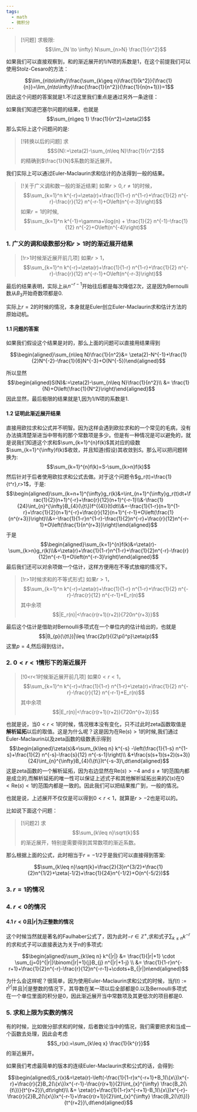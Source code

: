 ```yaml
---
tags:
  - math
  - 微积分
---
```


> [!问题]
> 求极限:
> $$\lim_{N \to \infty} N\sum_{n>N} \frac{1}{n^2}$$

如果我们可以直接观察到，和的渐近展开的$1/N$项的系数是1，在这个前提我们可以使用Stolz-Cesaro的方法：

$$\lim_{n\to\infty}\frac{\sum_{k\geq n}\frac{1}{k^2}}{\frac{1}{n}}=\lim_{n\to\infty}\frac{\frac{1}{n^2}}{\frac{1}{n(n+1)}}=1$$
因此这个问题的答案就是1.不过这里我们重点是通过另外一条途径：

如果我们知道巴塞尔问题的结果，也就是$$\sum_{n\geq 1} \frac{1}{n^2}=\zeta(2)$$那么实际上这个问题问的是:

> [!转换以后的问题]
> 求$$S(N):=\zeta(2)-\sum_{n\leq N}\frac{1}{n^2}$$的精确到$\frac{1}{N}$系数的渐近展开。

我们实际上可以通过Euler-Maclaurin求和估计的办法得到一般的结果。

> [!关于广义调和数一般的渐近结果]
> 如果$r>0,r \neq 1$的时候，
> $$\sum_{k=1}^n k^{-r}=\zeta(r)+\frac{1}{1-r} n^{1-r}+\frac{1}{2} n^{-r}-\frac{r}{12} n^{-r-1}+O\left(n^{-r-3}\right)$$
> 如果$r=1$的时候,$$\sum_{k=1}^n k^{-1}=\gamma+\log(n) + \frac{1}{2} n^{-1}-\frac{1}{12} n^{-2}+O\left(n^{-4}\right)$$


### 1. 广义的调和级数部分和$r>1$时的渐近展开结果

> [!r>1时候渐近展开前几项]
> 如果$r>1$，
> $$\sum_{k=1}^n k^{-r}=\zeta(r)+\frac{1}{1-r} n^{1-r}+\frac{1}{2} n^{-r}-\frac{r}{12} n^{-r-1}+O\left(n^{-r-3}\right)$$

最后的结果表明，实际上从$n^{-r-1}$开始往后都是每次降低2次，这是因为Bernoulli数从$B_3$开始奇数项都是0.

实际上$r=2$的时候的情况，本身就是Euler创立Euler-Maclaurin求和估计方法的原始动机。
#### 1.1 问题的答案

如果我们假设这个结果是对的，那么上面的问题可以直接用结果得到

$$\begin{aligned}\sum_{n\leq N}\frac{1}{n^2}&= \zeta(2)-N^{-1}+\frac{1}{2}N^{-2}-\frac{1}{6}N^{-3}+O(N^{-5})\end{aligned}$$

所以显然$$\begin{aligned}S(N)&:=\zeta(2)-\sum_{n\leq N}\frac{1}{n^2}\\ &= \frac{1}{N}+O\left(\frac{1}{N^2}\right)\end{aligned}$$
因此显然，最后极限的结果就是1,因为$1/N$项的系数是1.

#### 1.2 证明此渐近展开结果

直接用欧拉求和公式并不明智。因为这样会遇到欧拉求和的一个常见的毛病，没有办法搞清楚渐进当中带有的那个常数项是多少。但是有一种情况是可以避免的，就是说我们知道这个求和$\sum_{k=1}^{n}f(k)$其对应的级数$\sum_{k=1}^{\infty}f(k)$收敛，并且知道(假设)其收敛到$S$。那么可以把问题转换为:$$\sum_{k=1}^{n}f(k)=S-\sum_{k>n}f(k)$$然后针对于后者使用欧拉求和公式去做。对于这个问题令$g_r(t)=\frac{1}{t^r},r>1$，于是:$$\begin{aligned}\sum_{k=n+1}^{\infty}g_r(k)&=\int_{n+1}^{\infty}g_r(t)dt+\frac{1}{2}(n+1)^{-r}+\frac{r}{12}(n+1)^{-r-1}\\&-\frac{1}{24}\int_{n}^{\infty}B_{4}(\{t\})f^{(4)}(t)dt\\&=-\frac{1}{1-r}(n+1)^{1-r}+\frac{1}{2}(n+1)^{-r}+\frac{r}{12}(n+1)^{-r-1}+O\left(\frac{1}{n^{r+3}}\right)\\&=-\frac{1}{1-r}n^{1-r}-\frac{1}{2}n^{-r}+\frac{r}{12}n^{-r-1}+O\left(\frac{1}{n^{r+3}}\right)\end{aligned}$$于是$$\begin{aligned}\sum_{k=1}^{n}f(k)&=\zeta(r)-\sum_{k>n}g_r(k)\\&=\zeta(r)+\frac{1}{1-r}n^{1-r}+\frac{1}{2}n^{-r}-\frac{r}{12}n^{-r-1}+O\left(n^{-r-3}\right)\end{aligned}$$
最后我们还可以对余项做一个估计，这样方便用在不等式放缩的情况下。

> [!r>1时候求和的不等式形式]
> 如果$r>1$，
> $$\sum_{k=1}^n k^{-r}=\zeta(r)+\frac{1}{1-r} n^{1-r}+\frac{1}{2} n^{-r}-\frac{r}{12} n^{-r-1}+E_r(n)$$
> 其中余项$$|E_r(n)|<\frac{r(r+1)(r+2)}{720n^{r+3}}$$

最后这个估计是借助对Bernoulli多项式在一个单位内的估计给出的，也就是$$|B_{p}(\{t\})|\leq \frac{2p!}{(2\pi)^p}\zeta(p)$$
这里$p=4$,然后得到估计。

### 2. $0<r<1$情形下的渐近展开

> [!0<r<1时候渐近展开前几项]
> 如果$0<r<1$，
> $$\sum_{k=1}^n k^{-r}=\frac{1}{1-r} n^{1-r}+\zeta(r)+\frac{1}{2} n^{-r}-\frac{r}{12} n^{-r-1}+E_r(n)$$
> 其中余项$$|E_r(n)|<\frac{r(r+1)(r+2)}{720n^{r+3}}$$

也就是说，当$0<r<1$的时候，情况根本没有变化，只不过此时zeta函数取值是**解析延拓**以后的取值。这是为什么呢？这是因为在$\text{Re}(s)>1$的时候,我们通过Euler-Maclaurin以及zeta函数的级数表示得到$$\begin{aligned}\zeta(s)&=\sum_{k\leq n} k^{-s} -\left(\frac{1}{1-s} n^{1-s}+\frac{1}{2} n^{-s}-\frac{s}{12} n^{-s-1}\right)\\ &+\frac{s(s+1)(s+2)(s+3)}{24}\int_{n}^{\infty}B_{4}(\{t\})t^{-s-3}\,dt\end{aligned}$$
这是zeta函数的一个解析延拓，因为右边显然在$\text{Re}(s)>-4\text{ and } s\not = 1$的范围内都是成立的,而解析延拓的唯一性可以保证上述式子和其他解析延拓出来的$\zeta(s)$在$0<\text{Re}(s)<1$的范围内都是一致的。因此我们可以把结果推广到，一般的情况。

也就是说，上述展开不仅仅是可以得到$0<r<1$，就算是$r> -2$也是可以的。

比如说下面这个问题：

> [!问题2]
> 求$$\sum_{k\leq n}\sqrt{k}$$的渐近展开，特别是需要得到其常数项的渐近系数。

那么根据上面的公式，此时相当于$r=-1/2$于是我们可以直接得到答案:

$$\sum_{k\leq n}\sqrt{k}=\frac{2}{3}n^{3/2}+\frac{1}{2}n^{1/2}+\zeta(-1/2)+\frac{1}{24}n^{-1/2}+O(n^{-5/2})$$
### 3. $r=1$的情况

### 4. $r<0$的情况
#### 4.1 $r<0$且$|r|$为正整数的情况
这个时候当然就是著名的Faulhaber公式了，因为此时$-r \in \mathbb{Z}^{+}$,求和式子$\sum_{k\leq n}k^{-r}$的求和式子可以直接表达为关于n的多项式:

$$\begin{aligned}\sum_{k\leq n} k^{|r|} &= \frac{1}{|r|+1} \cdot \sum_{j=0}^{|r|}\binom{|r|+1}{j}B_{j} n^{|r|+1-j} \\ &= \frac{1}{1-r}n^{-r+1}+\frac{1}{2}n^{-r}-\frac{r}{12}n^{-r-1}+\cdots+B_{|r|}n\end{aligned}$$

为什么会这样呢？很简单，因为使用Euler-Maclaurin求和公式的时候，当$f(t):=t^{|r|}$并且$|t|$是整数的情况下，其导数在某一项以后全部都是0.以及Bernoulli多项式在一个单位里面的积分是0，因此渐近展开当中常数项及其更低次的项目都是0.

### 5. 求和上限为实数的情况

有的时候，比如做分部求和的时候，后者数论当中的情况，我们需要把求和当成一个函数去处理，因此会考虑$$S_r(x):=\sum_{k\leq x} \frac{1}{k^{r}}$$的渐近展开。

如果我们考虑最简单的版本的连续Euler-Maclaurin求和公式的话，会得到:

$$\begin{aligned}S_r(x)&=\zeta(r)-\left(-\frac{1}{1-r}x^{-r+1}+B_1(\{x\})x^{-r}+\frac{r}{2}B_2(\{x\})x^{-r-1}-\frac{r(r+1)}{2}\int_{x}^{\infty} \frac{B_2(\{t\})}{t^{r+2}}\,dt\right)\\ &= \zeta(r)+\frac{1}{1-r}x^{-r+1}-B_1(\{x\})x^{-r}-\frac{r}{2}B_2(\{x\})x^{-r-1}+\frac{r(r+1)}{2}\int_{x}^{\infty} \frac{B_2(\{t\})}{t^{r+2}}\,dt\end{aligned}$$

